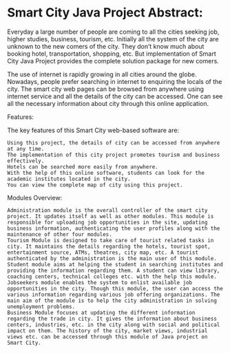 # Smart City Java Project Abstract:

Everyday a large number of people are coming to all the cities seeking job, higher studies, business, tourism, etc. Initially all the system of the city are unknown to the new comers of the city. They don’t know much about booking hotel, transportation, shopping, etc. But implementation of Smart City Java Project provides the complete solution package for new comers.

The use of internet is rapidly growing in all cities around the globe. Nowadays, people prefer searching in internet to enquiring the locals of the city. The smart city web pages can be browsed from anywhere using internet service and all the details of the city can be accessed. One can see all the necessary information about city through this online application.

Features:

The key features of this Smart City web-based software are:

    Using this project, the details of city can be accessed from anywhere at any time.
    The implementation of this city project promotes tourism and business effectively.
    Hotels can be searched more easily from anywhere.
    With the help of this online software, students can look for the academic institutes located in the city.
    You can view the complete map of city using this project.

Modules Overview:

    Administration module is the overall controller of the smart city project. It updates itself as well as other modules. This module is responsible for uploading job opportunities in the site, updating business information, authenticating the user profiles along with the maintenance of other four modules.
    Tourism Module is designed to take care of tourist related tasks in city. It maintains the details regarding the hotels, tourist spot, entertainment source, ATMs, theatres, city map, etc. A tourist authenticated by the administration is the main user of this module.
    Student module aims at helping the student in searching institutes and providing the information regarding them. A student can view library, coaching centers, technical colleges etc. with the help this module.
    Jobseekers module enables the system to enlist available job opportunities in the city. Though this module, the user can access the various information regarding various job offering organizations. The main aim of the module is to help the city administration in solving unemployment problems.
    Business Module focuses at updating the different information regarding the trade in city. It gives the information about business centers, industries, etc. in the city along with social and political impact on them. The history of the city, market views, industrial views etc. can be accessed through this module of Java project on Smart City.
